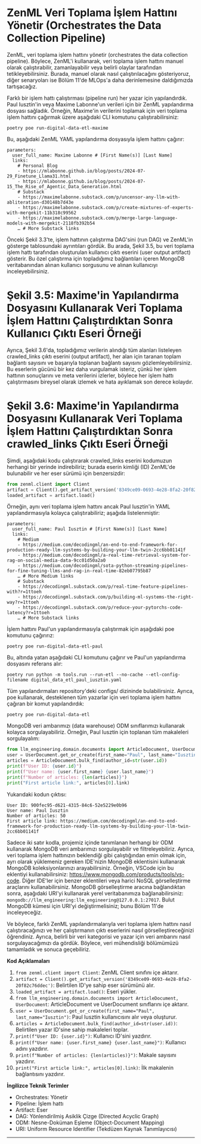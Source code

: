 # ZenML Veri Toplama İşlem Hattını Yönetir (Orchestrates the Data Collection Pipeline)

ZenML, veri toplama işlem hattını yönetir (orchestrates the data collection pipeline). Böylece, ZenML'i kullanarak, veri toplama işlem hattını manuel olarak çalıştırabilir, zamanlayabilir veya belirli olaylar tarafından tetikleyebilirsiniz. Burada, manuel olarak nasıl çalıştırılacağını gösteriyoruz, diğer senaryoları ise Bölüm 11'de MLOps'a daha derinlemesine daldığımızda tartışacağız.

Farklı bir işlem hattı çalıştırması (pipeline run) her yazar için yapılandırdık. Paul Iusztin'in veya Maxime Labonne'un verileri için bir ZenML yapılandırma dosyası sağladık. Örneğin, Maxime'in verilerini toplamak için veri toplama işlem hattını çağırmak üzere aşağıdaki CLI komutunu çalıştırabilirsiniz: 
```
poetry poe run-digital-data-etl-maxime
```
Bu, aşağıdaki ZenML YAML yapılandırma dosyasıyla işlem hattını çağırır:
```
parameters:
  user_full_name: Maxime Labonne # [First Name(s)] [Last Name]
  links:
    # Personal Blog
    - https://mlabonne.github.io/blog/posts/2024-07-29_Finetune_Llama31.html
    - https://mlabonne.github.io/blog/posts/2024-07-15_The_Rise_of_Agentic_Data_Generation.html
    # Substack
    - https://maximelabonne.substack.com/p/uncensor-any-llm-with-abliteration-d30148b7d43e
    - https://maximelabonne.substack.com/p/create-mixtures-of-experts-with-mergekit-11b318c99562
    - https://maximelabonne.substack.com/p/merge-large-language-models-with-mergekit-2118fb392b54
    … # More Substack links
```
Önceki Şekil 3.3'te, işlem hattının çalıştırma DAG'sini (run DAG) ve ZenML'in gösterge tablosundaki ayrıntıları gördük. Bu arada, Şekil 3.5, bu veri toplama işlem hattı tarafından oluşturulan kullanıcı çıktı eserini (user output artifact) gösterir. Bu özel çalıştırma için topladığımız bağlantıları içeren MongoDB veritabanından alınan kullanıcı sorgusunu ve alınan kullanıcıyı inceleyebilirsiniz.

# Şekil 3.5: Maxime'in Yapılandırma Dosyasını Kullanarak Veri Toplama İşlem Hattını Çalıştırdıktan Sonra Kullanıcı Çıktı Eseri Örneği

Ayrıca, Şekil 3.6'da, topladığımız verilerin alındığı tüm alanları listeleyen crawled_links çıktı eserini (output artifact), her alan için taranan toplam bağlantı sayısını ve başarıyla toplanan bağlantı sayısını gözlemleyebilirsiniz. Bu eserlerin gücünü bir kez daha vurgulamak isteriz, çünkü her işlem hattının sonuçlarını ve meta verilerini izlerler, böylece her işlem hattı çalıştırmasını bireysel olarak izlemek ve hata ayıklamak son derece kolaydır.

# Şekil 3.6: Maxime'in Yapılandırma Dosyasını Kullanarak Veri Toplama İşlem Hattını Çalıştırdıktan Sonra crawled_links Çıktı Eseri Örneği

Şimdi, aşağıdaki kodu çalıştırarak crawled_links eserini kodumuzun herhangi bir yerinde indirebiliriz; burada eserin kimliği (ID) ZenML'de bulunabilir ve her eser sürümü için benzersizdir:
```python
from zenml.client import Client
artifact = Client().get_artifact_version('8349ce09-0693-4e28-8fa2-20f82c76ddec')
loaded_artifact = artifact.load()
```
Örneğin, aynı veri toplama işlem hattını ancak Paul Iusztin'in YAML yapılandırmasıyla kolayca çalıştırabiliriz; aşağıda listelenmiştir:
```
parameters:
  user_full_name: Paul Iusztin # [First Name(s)] [Last Name]
  links:
    # Medium
    - https://medium.com/decodingml/an-end-to-end-framework-for-production-ready-llm-systems-by-building-your-llm-twin-2cc6bb01141f
    - https://medium.com/decodingml/a-real-time-retrieval-system-for-rag-on-social-media-data-9cc01d50a2a0
    - https://medium.com/decodingml/sota-python-streaming-pipelines-for-fine-tuning-llms-and-rag-in-real-time-82eb07795b87
    … # More Medium links
    # Substack
    - https://decodingml.substack.com/p/real-time-feature-pipelines-with?r=1ttoeh
    - https://decodingml.substack.com/p/building-ml-systems-the-right-way?r=1ttoeh
    - https://decodingml.substack.com/p/reduce-your-pytorchs-code-latency?r=1ttoeh
    … # More Substack links
```
İşlem hattını Paul'un yapılandırmasıyla çalıştırmak için aşağıdaki poe komutunu çağırırız:
```
poetry poe run-digital-data-etl-paul
```
Bu, altında yatan aşağıdaki CLI komutunu çağırır ve Paul'un yapılandırma dosyasını referans alır:
```
poetry run python -m tools.run --run-etl --no-cache --etl-config-filename digital_data_etl_paul_iusztin.yaml
```
Tüm yapılandırmaları repository'deki configs/ dizininde bulabilirsiniz. Ayrıca, poe kullanarak, desteklenen tüm yazarlar için veri toplama işlem hattını çağıran bir komut yapılandırdık:
```
poetry poe run-digital-data-etl
```
MongoDB veri ambarımızı (data warehouse) ODM sınıflarımızı kullanarak kolayca sorgulayabiliriz. Örneğin, Paul Iusztin için toplanan tüm makaleleri sorgulayalım:
```python
from llm_engineering.domain.documents import ArticleDocument, UserDocument
user = UserDocument.get_or_create(first_name="Paul", last_name="Iusztin")
articles = ArticleDocument.bulk_find(author_id=str(user.id))
print(f"User ID: {user.id}")
print(f"User name: {user.first_name} {user.last_name}")
print(f"Number of articles: {len(articles)}")
print("First article link:", articles[0].link)
```
Yukarıdaki kodun çıktısı:
```
User ID: 900fec95-d621-4315-84c6-52e5229e0b96
User name: Paul Iusztin
Number of articles: 50
First article link: https://medium.com/decodingml/an-end-to-end-framework-for-production-ready-llm-systems-by-building-your-llm-twin-2cc6bb01141f
```
Sadece iki satır kodla, projemiz içinde tanımlanan herhangi bir ODM kullanarak MongoDB veri ambarımızı sorgulayabilir ve filtreleyebiliriz. Ayrıca, veri toplama işlem hattınızın beklendiği gibi çalıştığından emin olmak için, ayrı olarak yüklemeniz gereken IDE'nizin MongoDB eklentisini kullanarak MongoDB koleksiyonlarınızı arayabilirsiniz. Örneğin, VSCode için bu eklentiyi kullanabilirsiniz: https://www.mongodb.com/products/tools/vs-code. Diğer IDE'ler için benzer eklentileri veya harici NoSQL görselleştirme araçlarını kullanabilirsiniz. MongoDB görselleştirme aracına bağlandıktan sonra, aşağıdaki URI'yi kullanarak yerel veritabanımıza bağlanabilirsiniz: `mongodb://llm_engineering:llm_engineering@127.0.0.1:27017`. Bulut MongoDB kümesi için URI'yi değiştirmelisiniz; bunu Bölüm 11'de inceleyeceğiz.

Ve böylece, farklı ZenML yapılandırmalarıyla veri toplama işlem hattını nasıl çalıştıracağınızı ve her çalıştırmanın çıktı eserlerini nasıl görselleştireceğinizi öğrendiniz. Ayrıca, belirli bir veri kategorisi ve yazar için veri ambarını nasıl sorgulayacağımızı da gördük. Böylece, veri mühendisliği bölümümüzü tamamladık ve sonuca geçebiliriz.

**Kod Açıklamaları**

1. `from zenml.client import Client`: ZenML Client sınıfını içe aktarır.
2. `artifact = Client().get_artifact_version('8349ce09-0693-4e28-8fa2-20f82c76ddec')`: Belirtilen ID'ye sahip eser sürümünü alır.
3. `loaded_artifact = artifact.load()`: Eseri yükler.
4. `from llm_engineering.domain.documents import ArticleDocument, UserDocument`: ArticleDocument ve UserDocument sınıflarını içe aktarır.
5. `user = UserDocument.get_or_create(first_name="Paul", last_name="Iusztin")`: Paul Iusztin kullanıcısını alır veya oluşturur.
6. `articles = ArticleDocument.bulk_find(author_id=str(user.id))`: Belirtilen yazar ID'sine sahip makaleleri toplar.
7. `print(f"User ID: {user.id}")`: Kullanıcı ID'sini yazdırır.
8. `print(f"User name: {user.first_name} {user.last_name}")`: Kullanıcı adını yazdırır.
9. `print(f"Number of articles: {len(articles)}")`: Makale sayısını yazdırır.
10. `print("First article link:", articles[0].link)`: İlk makalenin bağlantısını yazdırır.

**İngilizce Teknik Terimler**

* Orchestrates: Yönetir
* Pipeline: İşlem hattı
* Artifact: Eser
* DAG: Yönlendirilmiş Asiklik Çizge (Directed Acyclic Graph)
* ODM: Nesne-Doküman Eşleme (Object-Document Mapping)
* URI: Uniform Resource Identifier (Tekdüzen Kaynak Tanımlayıcısı)

---

